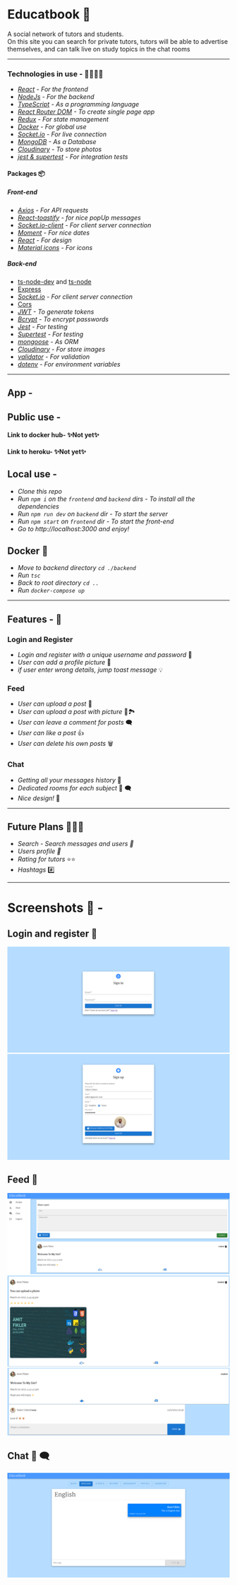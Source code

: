 # Educatbook 📖

A social network of tutors and students.  
On this site you can search for private tutors, tutors will be able to advertise themselves, and can talk live on study topics in the chat rooms

---

### Technologies in use - 👩‍💻👨‍💻

- _[React](https://reactjs.org/) - For the frontend_
- _[NodeJs](https://reactjs.org/) - For the backend_
- _[TypeScript](https://www.typescriptlang.org/) - As a programming language_
- _[React Router DOM](https://www.npmjs.com/package/react-router-dom) - To create single page app_
- _[Redux](https://redux.js.org/) - For state management_
- _[Docker](https://www.docker.com/) - For global use_
- _[Socket.io](https://socket.io/) - For live connection_
- _[MongoDB](https://www.mongodb.com/) - As a Database_
- _[Cloudinary](https://cloudinary.com/) - To store photos_
- _[jest & supertest](https://www.npmjs.com/package/supertest) - For integration tests_

#### Packages 📦

##### Front-end

- _[Axios](https://www.npmjs.com/package/axios) - For API requests_
- _[React-toastify](https://fkhadra.github.io/react-toastify/introduction) - for nice popUp messages_
- _[Socket.io-client](https://socket.io/docs/v4/client-api/) - For client server connection_
- _[Moment](https://momentjs.com/) - For nice dates_
- _[React](https://mui.com/) - For design_
- _[Material icons](https://mui.com/components/material-icons/) - For icons_

##### Back-end

- [ts-node-dev](https://www.npmjs.com/package/ts-node-dev) and [ts-node](https://www.npmjs.com/package/ts-node)
- [Express](https://www.npmjs.com/package/express)
- _[Socket.io](https://socket.io/) - For client server connection_
- [Cors](https://www.npmjs.com/package/cors)
- _[JWT](https://jwt.io/) - To generate tokens_
- _[Bcrypt](https://www.npmjs.com/package/bcrypt) - To encrypt passwords_
- _[Jest](https://jestjs.io/docs/) - For testing_
- _[Supertest](https://www.npmjs.com/package/supertest) - For testing_
- _[mongoose](https://mongoosejs.com/) - As ORM_
- _[Cloudinary](https://cloudinary.com/) - For store images_
- _[validator](https://www.npmjs.com/package/validator) - For validation_
- _[dotenv](https://www.npmjs.com/package/dotenv) - For environment variables_

---

## App -

## Public use -

#### Link to docker hub- ✨Not yet✨

#### Link to heroku- ✨Not yet✨

## Local use -

- _Clone this repo_
- _Run `npm i` on the `frontend` and `backend` dirs - To install all the dependencies_
- _Run `npm run dev` on `backend` dir - To start the server_
- _Run `npm start` on `frontend` dir - To start the front-end_
- _Go to http://localhost:3000 and enjoy!_

## Docker 🐋

- _Move to backend directory  `cd ./backend`_
- _Run `tsc`_
- _Back to root directory `cd ..`_
- _Run `docker-compose up`_

<!-- - _Docker - Run on root dir `docker build -t chat-app .` ➡ `docker run -dp 4000:4000 chat-app`_
- _Docker compose - Run on root dir `docker-compose up -d --build`_
- _Go to http://localhost:4000 and enjoy!_ -->

---

## Features - 💫

### Login and Register

- _Login and register with a unique username and password_ 👤
- _User can add a profile picture_ 🤳
- _if user enter wrong details, jump toast message_ 💡

### Feed

- _User can upload a post_ 📝
- _User can upload a post with picture_ 📝🏞️
- _User can leave a comment for posts_ 🗨️
- _User can like a post_ 👍
- _User can delete his own posts_ 🗑️

### Chat

- _Getting all your messages history_ 📅
- _Dedicated rooms for each subject_ 💬 🗨️
- _Nice design!_ 💅

---

## Future Plans 📅👩‍🚀

- _Search - Search messages and users 🔎_
- _Users profile 👥_
- _Rating for tutors_ ⭐⭐
- _Hashtags_ #️⃣

---

# Screenshots 📸 -

## Login and register 🔐

<img src="./ReadMeScreenshots/sign in.png"/>

<img src="./ReadMeScreenshots/sign up.png"/>

## Feed 📝

<img src="./ReadMeScreenshots/feed.png"/>
<img src="./ReadMeScreenshots/photo.png"/>
<img src="./ReadMeScreenshots/comment.png"/>

## Chat 💬 🗨️

<img src="./ReadMeScreenshots/chat.png"/>
